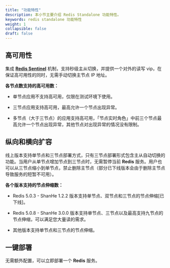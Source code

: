 ```yaml
---
title: "功能特性"
description: 本小节主要介绍 Redis Standalone 功能特性。 
keywords: redis standalone 功能特性
weight: 1
collapsible: false
draft: false
---
```





## 高可用性

集成 **[Redis Sentinel](https://redis.io/topics/sentinel)** 机制，支持秒级主从切换，并提供一个对外的读写 vip，在保证高可用性的同时，无需手动切换主节点 IP 地址。

**各节点数支持的高可用数：**

- 单节点应用不支持高可用，仅限在测试环境下使用。


- 三节点应用支持高可用，最高允许一个节点出现异常。


- 多节点（大于三节点）的应用支持高可用，「节点实时角色」中前三个节点最高允许一个节点出现异常，其他节点对出现异常的情况没有限制。

## 纵向和横向扩容

线上版本支持单节点和三节点部署方式，只有三节点部署形式包含主从自动切换的功能。当用户从单节点增加节点到三节点时，无需暂停当前 **Redis** 服务。用户也可以从三节点缩小到单节点，禁止删除主节点（部分已下线版本会由于删除主节点导致服务的短暂不可用）。

**各个版本支持的节点伸缩数：**
  
- Redis 5.0.3 - ShanHe 1.2.2 版本支持单节点、双节点和三节点的节点伸缩[已下线]。
- Redis 5.0.8 - ShanHe 3.0.0 版本支持单节点、三节点以及最高支持九节点的节点伸缩，可以满足您大量读的需求。
  
- 其他版本支持单节点和三节点的节点伸缩。
  
## 一键部署

  无需额外配置，可以立即部署一个 **Redis** 服务。
  